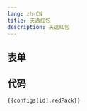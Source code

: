 ```yaml
---
lang: zh-CN
title: 天选红包
description: 天选红包
---
```


<script setup lang="ts">
import { redPackSchema } from './_schema'
import useConfigStore from '@store/config'
import { storeToRefs } from 'pinia';
const { configs, id } = storeToRefs(useConfigStore())

</script>

## 表单

<JSONSchema :schema="redPackSchema" v-model="configs[id].redPack"></JSONSchema>

## 代码

```json-vue
{{configs[id].redPack}}
```
